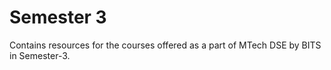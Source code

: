 # Semester 3

Contains resources for the courses offered as a part of MTech DSE by BITS in Semester-3.